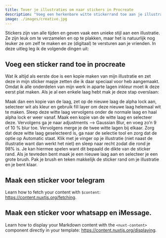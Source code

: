 ```yaml
---
title: Tover je illustraties om naar stickers in Procreate
description: "Voeg een herkenbare witte stickerrand toe aan je illustratie en stuur ze naar al je vrienden."
image: ./images/creative.jpg
---
```


Stickers zijn van alle tijden en geven vaak een unieke stijl aan een illustratie. Ze zijn leuk om te verzamelen en op te plakken, maar het is natuurlijk nog leuker ze om zelf te maken en ze (digitaal) te versturen aan je vrienden.
In deze uitleg leg ik de volgende dingen uit:

## Voeg een sticker rand toe in procreate

Wat ik altijd als eerste doe is een kopie maken van mijn illustratie en zet deze in mijn sticker mapje zetten die ik daar speciaal voor heb aangemaakt.
Omdat ik alle onderdelen van mijn werk in aparte lagen inkleur moet ik deze eerst plat maken. Als je al een enkele laag hebt mak je deze stap overslaan:

Maak dan een kopie van de laag, zet op de nieuwe laag de alpha lock aan, selecteer wit als kleur en gebruik fill layer om deze nieuwe laag helemaal wit te maken. Sleep deze witte laag vervolgens onder de normale laag en haal alpha lock er weer vanaf.
Maak een kopie van de witte laag en selecteer deze. Vervolgens ga je naar adjustments —> Gaussian Blur, en voeg zo’n 9 of 10 % blur toe.
Vervolgens merge je de twee witte lagen bij elkaar.
Zorg dat deze witte laag geselecteerd is, ga naar de selectie tool en zorg dat de optie op Automatic staat.
Klik met je vinger op je illustratie (niet naast de illustratie want dan werkt het niet) en sleep naar recht zodat die rond je 98% is. Je kan hiermee spelen want dit bepaald de dikte van de sticker rand.
Als je tevreden bent maak je een nieuwe laag aan en selecteer je een grote brush. Pak je brush en teken makkelijk de sticker rand om je illustratie en je bent klaar.

## Maak een sticker voor telegram

Learn how to fetch your content with `$content`: https://content.nuxtjs.org/fetching.

## Maak een sticker voor whatsapp en iMessage.

Learn how to display your Markdown content with the `<nuxt-content>` component directly in your template: https://content.nuxtjs.org/displaying.
